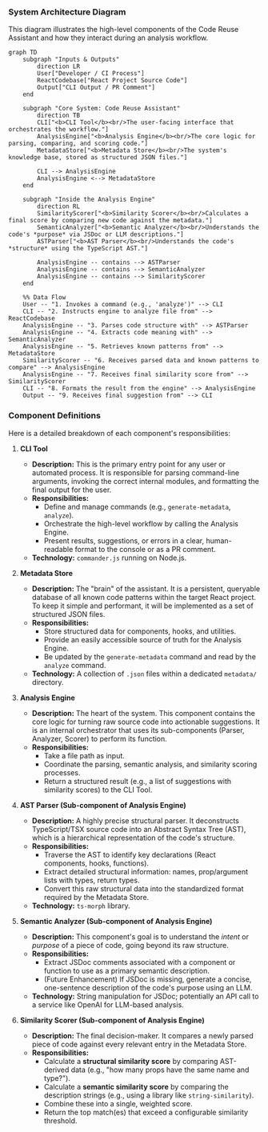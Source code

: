 ### System Architecture Diagram

This diagram illustrates the high-level components of the Code Reuse Assistant and how they interact during an analysis workflow.

```mermaid
graph TD
    subgraph "Inputs & Outputs"
        direction LR
        User["Developer / CI Process"]
        ReactCodebase["React Project Source Code"]
        Output["CLI Output / PR Comment"]
    end

    subgraph "Core System: Code Reuse Assistant"
        direction TB
        CLI["<b>CLI Tool</b><br/>The user-facing interface that orchestrates the workflow."]
        AnalysisEngine["<b>Analysis Engine</b><br/>The core logic for parsing, comparing, and scoring code."]
        MetadataStore["<b>Metadata Store</b><br/>The system's knowledge base, stored as structured JSON files."]
        
        CLI --> AnalysisEngine
        AnalysisEngine <--> MetadataStore
    end

    subgraph "Inside the Analysis Engine"
        direction RL
        SimilarityScorer["<b>Similarity Scorer</b><br/>Calculates a final score by comparing new code against the metadata."]
        SemanticAnalyzer["<b>Semantic Analyzer</b><br/>Understands the code's *purpose* via JSDoc or LLM descriptions."]
        ASTParser["<b>AST Parser</b><br/>Understands the code's *structure* using the TypeScript AST."]
        
        AnalysisEngine -- contains --> ASTParser
        AnalysisEngine -- contains --> SemanticAnalyzer
        AnalysisEngine -- contains --> SimilarityScorer
    end

    %% Data Flow
    User -- "1. Invokes a command (e.g., 'analyze')" --> CLI
    CLI -- "2. Instructs engine to analyze file from" --> ReactCodebase
    AnalysisEngine -- "3. Parses code structure with" --> ASTParser
    AnalysisEngine -- "4. Extracts code meaning with" --> SemanticAnalyzer
    AnalysisEngine -- "5. Retrieves known patterns from" --> MetadataStore
    SimilarityScorer -- "6. Receives parsed data and known patterns to compare" --> AnalysisEngine
    AnalysisEngine -- "7. Receives final similarity score from" --> SimilarityScorer
    CLI -- "8. Formats the result from the engine" --> AnalysisEngine
    Output -- "9. Receives final suggestion from" --> CLI
```

### Component Definitions

Here is a detailed breakdown of each component's responsibilities:

1.  **CLI Tool**
    *   **Description:** This is the primary entry point for any user or automated process. It is responsible for parsing command-line arguments, invoking the correct internal modules, and formatting the final output for the user.
    *   **Responsibilities:**
        *   Define and manage commands (e.g., `generate-metadata`, `analyze`).
        *   Orchestrate the high-level workflow by calling the Analysis Engine.
        *   Present results, suggestions, or errors in a clear, human-readable format to the console or as a PR comment.
    *   **Technology:** `commander.js` running on Node.js.

2.  **Metadata Store**
    *   **Description:** The "brain" of the assistant. It is a persistent, queryable database of all known code patterns within the target React project. To keep it simple and performant, it will be implemented as a set of structured JSON files.
    *   **Responsibilities:**
        *   Store structured data for components, hooks, and utilities.
        *   Provide an easily accessible source of truth for the Analysis Engine.
        *   Be updated by the `generate-metadata` command and read by the `analyze` command.
    *   **Technology:** A collection of `.json` files within a dedicated `metadata/` directory.

3.  **Analysis Engine**
    *   **Description:** The heart of the system. This component contains the core logic for turning raw source code into actionable suggestions. It is an internal orchestrator that uses its sub-components (Parser, Analyzer, Scorer) to perform its function.
    *   **Responsibilities:**
        *   Take a file path as input.
        *   Coordinate the parsing, semantic analysis, and similarity scoring processes.
        *   Return a structured result (e.g., a list of suggestions with similarity scores) to the CLI Tool.

4.  **AST Parser (Sub-component of Analysis Engine)**
    *   **Description:** A highly precise structural parser. It deconstructs TypeScript/TSX source code into an Abstract Syntax Tree (AST), which is a hierarchical representation of the code's structure.
    *   **Responsibilities:**
        *   Traverse the AST to identify key declarations (React components, hooks, functions).
        *   Extract detailed structural information: names, prop/argument lists with types, return types.
        *   Convert this raw structural data into the standardized format required by the Metadata Store.
    *   **Technology:** `ts-morph` library.

5.  **Semantic Analyzer (Sub-component of Analysis Engine)**
    *   **Description:** This component's goal is to understand the *intent* or *purpose* of a piece of code, going beyond its raw structure.
    *   **Responsibilities:**
        *   Extract JSDoc comments associated with a component or function to use as a primary semantic description.
        *   (Future Enhancement) If JSDoc is missing, generate a concise, one-sentence description of the code's purpose using an LLM.
    *   **Technology:** String manipulation for JSDoc; potentially an API call to a service like OpenAI for LLM-based analysis.

6.  **Similarity Scorer (Sub-component of Analysis Engine)**
    *   **Description:** The final decision-maker. It compares a newly parsed piece of code against every relevant entry in the Metadata Store.
    *   **Responsibilities:**
        *   Calculate a **structural similarity score** by comparing AST-derived data (e.g., "how many props have the same name and type?").
        *   Calculate a **semantic similarity score** by comparing the description strings (e.g., using a library like `string-similarity`).
        *   Combine these into a single, weighted score.
        *   Return the top match(es) that exceed a configurable similarity threshold.
